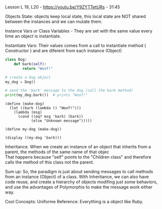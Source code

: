 Lesson L 19, L20 -  https://youtu.be/Y9ZYTTetURs - 31:45

Objects State: objects keep local state, this local state are NOT shared between the instances and we can mutate them.

Instance Vars or Class Variables - They are set with the same value every time an object is instantiate.

Instantiate Vars: Their values comes from a call to instantiate method ( Constructor ) and are diferent from each instance (Object)


```python
class Dog:
    def bark(self):
        return "Woof!"

# create a Dog object
my_dog = Dog()

# send the 'bark' message to the dog (call the bark method)
print(my_dog.bark())  # prints "Woof!"

```

```racket
(define (make-dog)
  (let ((bark (lambda () "Woof!")))
    (lambda (msg)
      (cond ((eq? msg 'bark) (bark))
            (else "Unknown message")))))

(define my-dog (make-dog))

(display ((my-dog 'bark)))
```

Inheritance.
  When we create an instance of an object that inherits from a parent, the methods of the same name of that objec   
  That happens because "self" points to the "Children class" and therefore calls the method of this class not the parent.


Sum up:
  So, the paradigm is just about sending messages to call methods from an instance (Object) of a class.
  With Inheritance, we can also have code reuse, and create a hierarchy of objects modifing just some behaviors, and use the advantages of Polymorphis to make the message work either way.


Cool Concepts:
  Uniforme Reference: Everything is a object like Ruby.
  
